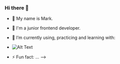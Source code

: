 ### Hi there 👋




- 🔭 My name is Mark. 
- 🌱 I'm a junior frontend developer.
- 🤔 I’m currently using, practicing and learning with:
- ![Alt Text](https://www.vhv.rs/dpng/d/612-6126558_react-logo-png-react-js-logo-svg-transparent.png)



- ⚡ Fun fact: ...
-->
